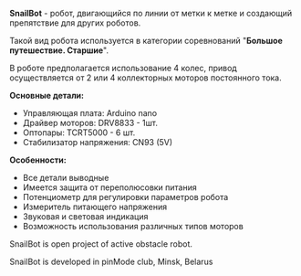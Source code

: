**SnailBot** - робот, двигающийся по линии от метки к метке и создающий препятствие для других роботов.

Такой вид робота используется в категории соревнований "**Большое путешествие. Старшие**".

В роботе предполагается использование 4 колес, привод осуществляется от 2 или 4 коллекторных моторов постоянного тока.

**Основные детали:**
* Управляющая плата: Arduino nano
* Драйвер моторов: DRV8833 - 1шт.
* Оптопары: TCRT5000 - 6 шт.
* Стабилизатор напряжения: CN93 (5V)

**Особенности:**
 * Все детали выводные
 * Имеется защита от переполюсовки питания
 * Потенциометр для регулировки параметров робота
 * Измеритель питающего напряжения
 * Звуковая и световая индикация
 * Возможность использования различных типов моторов

  
SnailBot is open project of active obstacle robot.

SnailBot is developed in pinMode club, Minsk, Belarus
